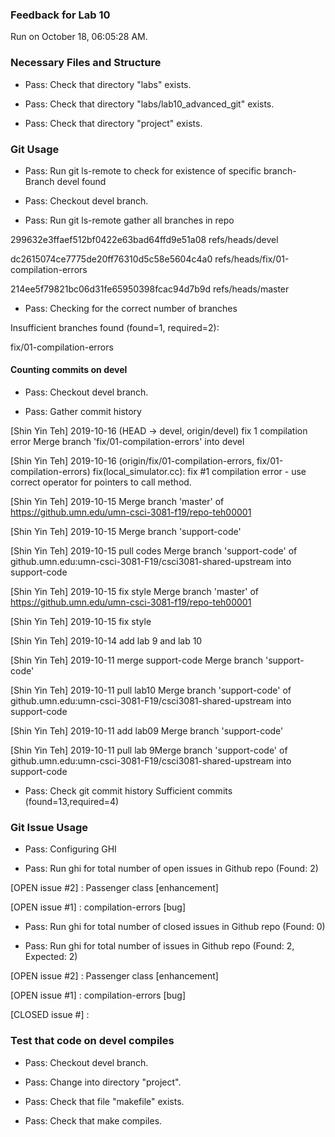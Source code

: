 ### Feedback for Lab 10

Run on October 18, 06:05:28 AM.


### Necessary Files and Structure

+ Pass: Check that directory "labs" exists.

+ Pass: Check that directory "labs/lab10_advanced_git" exists.

+ Pass: Check that directory "project" exists.


### Git Usage

+ Pass: Run git ls-remote to check for existence of specific branch- Branch devel found

+ Pass: Checkout devel branch.



+ Pass: Run git ls-remote gather all branches in repo

299632e3ffaef512bf0422e63bad64ffd9e51a08	refs/heads/devel

dc2615074ce7775de20ff76310d5c58e5604c4a0	refs/heads/fix/01-compilation-errors

214ee5f79821bc06d31fe65950398fcac94d7b9d	refs/heads/master



+ Pass: Checking for the correct number of branches

Insufficient branches found (found=1, required=2):

fix/01-compilation-errors


#### Counting commits on devel

+ Pass: Checkout devel branch.



+ Pass: Gather commit history

[Shin Yin Teh] 2019-10-16 (HEAD -> devel, origin/devel) fix 1 compilation error Merge branch 'fix/01-compilation-errors' into devel 

[Shin Yin Teh] 2019-10-16 (origin/fix/01-compilation-errors, fix/01-compilation-errors) fix(local_simulator.cc): fix #1 compilation error - use correct operator for pointers to call method.


[Shin Yin Teh] 2019-10-15 Merge branch 'master' of https://github.umn.edu/umn-csci-3081-f19/repo-teh00001 

[Shin Yin Teh] 2019-10-15 Merge branch 'support-code' 

[Shin Yin Teh] 2019-10-15 pull codes Merge branch 'support-code' of github.umn.edu:umn-csci-3081-F19/csci3081-shared-upstream into support-code 


[Shin Yin Teh] 2019-10-15 fix style Merge branch 'master' of https://github.umn.edu/umn-csci-3081-f19/repo-teh00001 

[Shin Yin Teh] 2019-10-15 fix style 




[Shin Yin Teh] 2019-10-14 add lab 9 and lab 10 






[Shin Yin Teh] 2019-10-11 merge support-code Merge branch 'support-code' 

[Shin Yin Teh] 2019-10-11 pull lab10 Merge branch 'support-code' of github.umn.edu:umn-csci-3081-F19/csci3081-shared-upstream into support-code 







[Shin Yin Teh] 2019-10-11 add lab09 Merge branch 'support-code' 

[Shin Yin Teh] 2019-10-11 pull lab 9Merge branch 'support-code' of github.umn.edu:umn-csci-3081-F19/csci3081-shared-upstream into support-code 










+ Pass: Check git commit history
Sufficient commits (found=13,required=4)


### Git Issue Usage

+ Pass: Configuring GHI

+ Pass: Run ghi for total number of open issues in Github repo (Found: 2)

[OPEN issue #2] :  Passenger class [enhancement]

[OPEN issue #1] :  compilation-errors [bug]





+ Pass: Run ghi for total number of closed issues in Github repo (Found: 0)

+ Pass: Run ghi for total number of issues in Github repo (Found: 2, Expected: 2) 

 [OPEN issue #2] :  Passenger class [enhancement]

[OPEN issue #1] :  compilation-errors [bug]

[CLOSED issue #] : 

 




### Test that code on  devel compiles

+ Pass: Checkout devel branch.



+ Pass: Change into directory "project".

+ Pass: Check that file "makefile" exists.

+ Pass: Check that make compiles.



